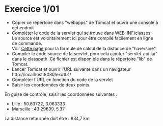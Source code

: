 # Exercice 1/01

* Copier ce répertoire dans "webapps" de Tomcat et ouvrir une console à cet endroit
* Compléter le code de la servlet qui se trouve dans WEB-INF/classes.  
  Le source est volontairement ici pour être compilé facilement en ligne de commande.  
  Voir [Cette page](http://www.movable-type.co.uk/scripts/latlong.html) pour la formule de calcul de la distance de "haversine"
* Compiler le code source de la servlet,
  pour cela ajouter "servlet-api.jar" dans le classpath.
  Ce fichier est disponible dans le répertoire "lib" de Tomcat.
* Lancer Tomcat et ouvrir l'URL suivante dans un navigateur http://localhost:8080/exo101/
* Compléter l'URL en fonction du code de la servlet
* Saisir les coordonnées de deux points

En guise de contrôle, saisir les coordonnées suivantes :
* Lille : 50.63722, 3.063333
* Marseille : 43.29639, 5.37

La distance retournée doit être : 834,7 km
